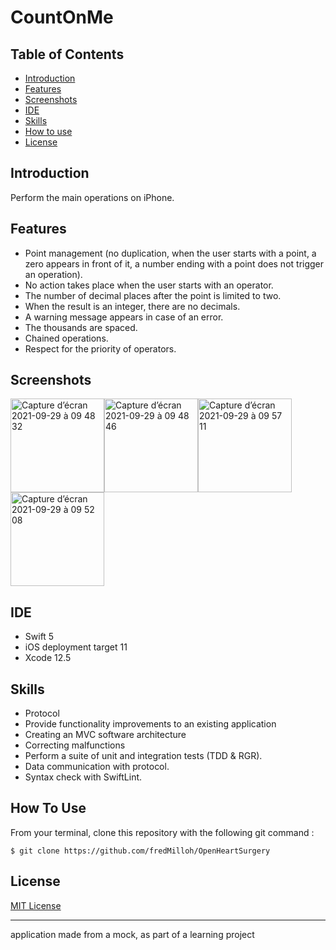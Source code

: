#  CountOnMe
## Table of Contents

-   [Introduction](https://github.com/fredMilloh/OpenHeartSurgery#introduction)
-   [Features](https://github.com/fredMilloh/OpenHeartSurgery#features)
-   [Screenshots](https://github.com/fredMilloh/OpenHeartSurgery#screenshots)
-   [IDE](https://github.com/fredMilloh/OpenHeartSurgery#ide)
-   [Skills](https://github.com/fredMilloh/OpenHeartSurgery#skills)
-   [How to use](https://github.com/fredMilloh/OpenHeartSurgery#how-to-use)
-   [License](https://github.com/fredMilloh/OpenHeartSurgery#license)

## Introduction
Perform the main operations on iPhone.

## Features
 - Point management (no duplication, when the user starts with a point, a zero appears in front of it, a number ending with a point does not trigger an operation).
 - No action takes place when the user starts with an operator.
 - The number of decimal places after the point is limited to two.
 - When the result is an integer, there are no decimals.
 - A warning message appears in case of an error.
 - The thousands are spaced.
 - Chained operations.
 - Respect for the priority of operators.
 
## Screenshots
<img width="150" alt="Capture d’écran 2021-09-29 à 09 48 32" src="https://user-images.githubusercontent.com/47221695/135226275-c474e6ca-c946-4127-82b8-b462c85e2067.png"><img width="150" alt="Capture d’écran 2021-09-29 à 09 48 46" src="https://user-images.githubusercontent.com/47221695/135226295-017ca4f2-f9da-4508-9336-ad101cc1626f.png"><img width="150" alt="Capture d’écran 2021-09-29 à 09 57 11" src="https://user-images.githubusercontent.com/47221695/135226949-e2856c88-cbd0-4fb8-8a18-f97417623cea.png"><img width="150" alt="Capture d’écran 2021-09-29 à 09 52 08" src="https://user-images.githubusercontent.com/47221695/135226319-6e1a72b8-366a-4d79-8e40-8e9e0958074e.png">
## IDE

-   Swift 5
-   iOS deployment target 11
-   Xcode 12.5

## Skills
 - Protocol
 - Provide functionality improvements to an existing application
 - Creating an MVC software architecture
 - Correcting malfunctions
 - Perform a suite of unit and integration tests (TDD & RGR). 
 - Data communication with protocol. 
 - Syntax check with SwiftLint.
 
## How To Use
 From your terminal, clone this repository with the following git command : 
 ````
 $ git clone https://github.com/fredMilloh/OpenHeartSurgery
 ````
## License

[MIT License](https://github.com/fredMilloh/OpenHeartSurgery/blob/master)

---
application made from a mock, as part of a learning project


